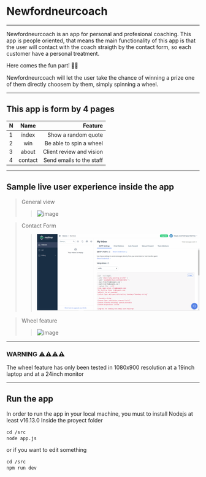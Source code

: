 # Newfordneurcoach
---

Newfordneurcoach is an app for personal and profesional coaching.
This app is people oriented, that means the main functionality of this
app is that the user will contact with the coach straigth by the contact form,
so each customer have a personal treatment.

Here comes the fun part❕ 🤯🎉

Newfordneurcoach will let the user take the chance of winning a prize one of them
directly choosem by them, simply spinning a wheel.

---

## This app is form by 4 pages

| N     | Name  | Feature                 |
|:------|:-----:|------------------------:|
|1      |index  | Show a random quote     |
|2      |win    | Be able to spin a wheel |
|3      |about  | Client review and vision|
|4      |contact| Send emails to the staff|


---

## Sample live user experience inside the app

> General view
>> ![image](https://github.com/MiguelJRM95/wheel_of_fortune/blob/master/media/general.gif)

> Contact Form
>> ![image](https://github.com/MiguelJRM95/wheel_of_fortune/blob/master/media/email.gif)

> Wheel feature
>> ![image](https://github.com/MiguelJRM95/wheel_of_fortune/blob/master/media/wheel.gif)

---

### WARNING ⚠️⚠️⚠️⚠️

The wheel feature has only been tested in 1080x900 resolution
at a 19inch laptop and at a 24inch monitor

---
## Run the app

In order to run the app in your local machine, you must to install Nodejs at least v16.13.0
Inside the proyect folder

````
cd /src
node app.js
````

or if you want to edit something

````
cd /src
npm run dev
````